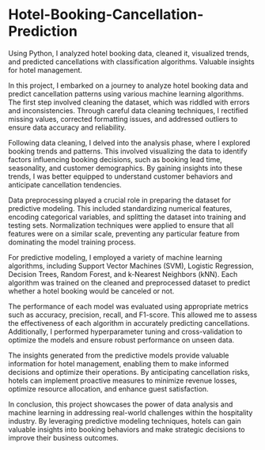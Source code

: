 # Hotel-Booking-Cancellation-Prediction
Using Python, I analyzed hotel booking data, cleaned it, visualized trends, and predicted cancellations with classification algorithms. Valuable insights for hotel management. 

In this project, I embarked on a journey to analyze hotel booking data and predict cancellation patterns using various machine learning algorithms. The first step involved cleaning the dataset, which was riddled with errors and inconsistencies. Through careful data cleaning techniques, I rectified missing values, corrected formatting issues, and addressed outliers to ensure data accuracy and reliability.

Following data cleaning, I delved into the analysis phase, where I explored booking trends and patterns. This involved visualizing the data to identify factors influencing booking decisions, such as booking lead time, seasonality, and customer demographics. By gaining insights into these trends, I was better equipped to understand customer behaviors and anticipate cancellation tendencies.

Data preprocessing played a crucial role in preparing the dataset for predictive modeling. This included standardizing numerical features, encoding categorical variables, and splitting the dataset into training and testing sets. Normalization techniques were applied to ensure that all features were on a similar scale, preventing any particular feature from dominating the model training process.

For predictive modeling, I employed a variety of machine learning algorithms, including Support Vector Machines (SVM), Logistic Regression, Decision Trees, Random Forest, and k-Nearest Neighbors (kNN). Each algorithm was trained on the cleaned and preprocessed dataset to predict whether a hotel booking would be canceled or not.

The performance of each model was evaluated using appropriate metrics such as accuracy, precision, recall, and F1-score. This allowed me to assess the effectiveness of each algorithm in accurately predicting cancellations. Additionally, I performed hyperparameter tuning and cross-validation to optimize the models and ensure robust performance on unseen data.

The insights generated from the predictive models provide valuable information for hotel management, enabling them to make informed decisions and optimize their operations. By anticipating cancellation risks, hotels can implement proactive measures to minimize revenue losses, optimize resource allocation, and enhance guest satisfaction.

In conclusion, this project showcases the power of data analysis and machine learning in addressing real-world challenges within the hospitality industry. By leveraging predictive modeling techniques, hotels can gain valuable insights into booking behaviors and make strategic decisions to improve their business outcomes.

